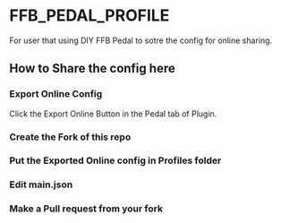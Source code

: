 # FFB_PEDAL_PROFILE
For user that using DIY FFB Pedal to sotre the config for online sharing.<br>

## How to Share the config here
### Export Online Config
Click the Export Online Button in the Pedal tab of Plugin.
### Create the Fork of this repo
### Put the Exported Online config in Profiles folder
### Edit main.json
### Make a Pull request from your fork
